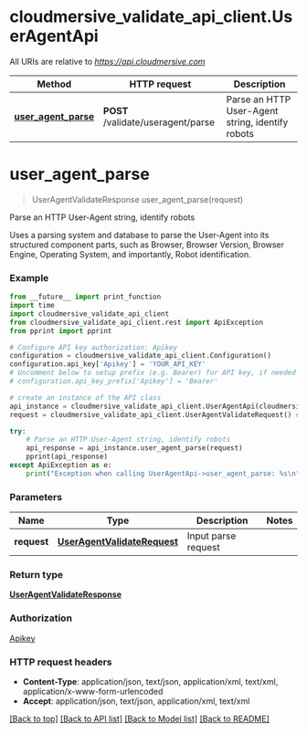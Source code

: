 # cloudmersive_validate_api_client.UserAgentApi

All URIs are relative to *https://api.cloudmersive.com*

Method | HTTP request | Description
------------- | ------------- | -------------
[**user_agent_parse**](UserAgentApi.md#user_agent_parse) | **POST** /validate/useragent/parse | Parse an HTTP User-Agent string, identify robots


# **user_agent_parse**
> UserAgentValidateResponse user_agent_parse(request)

Parse an HTTP User-Agent string, identify robots

Uses a parsing system and database to parse the User-Agent into its structured component parts, such as Browser, Browser Version, Browser Engine, Operating System, and importantly, Robot identification.

### Example
```python
from __future__ import print_function
import time
import cloudmersive_validate_api_client
from cloudmersive_validate_api_client.rest import ApiException
from pprint import pprint

# Configure API key authorization: Apikey
configuration = cloudmersive_validate_api_client.Configuration()
configuration.api_key['Apikey'] = 'YOUR_API_KEY'
# Uncomment below to setup prefix (e.g. Bearer) for API key, if needed
# configuration.api_key_prefix['Apikey'] = 'Bearer'

# create an instance of the API class
api_instance = cloudmersive_validate_api_client.UserAgentApi(cloudmersive_validate_api_client.ApiClient(configuration))
request = cloudmersive_validate_api_client.UserAgentValidateRequest() # UserAgentValidateRequest | Input parse request

try:
    # Parse an HTTP User-Agent string, identify robots
    api_response = api_instance.user_agent_parse(request)
    pprint(api_response)
except ApiException as e:
    print("Exception when calling UserAgentApi->user_agent_parse: %s\n" % e)
```

### Parameters

Name | Type | Description  | Notes
------------- | ------------- | ------------- | -------------
 **request** | [**UserAgentValidateRequest**](UserAgentValidateRequest.md)| Input parse request | 

### Return type

[**UserAgentValidateResponse**](UserAgentValidateResponse.md)

### Authorization

[Apikey](../README.md#Apikey)

### HTTP request headers

 - **Content-Type**: application/json, text/json, application/xml, text/xml, application/x-www-form-urlencoded
 - **Accept**: application/json, text/json, application/xml, text/xml

[[Back to top]](#) [[Back to API list]](../README.md#documentation-for-api-endpoints) [[Back to Model list]](../README.md#documentation-for-models) [[Back to README]](../README.md)

